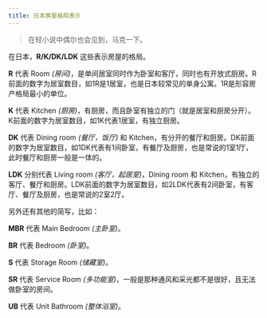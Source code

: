 ```yaml
---
title: 日本房屋格局表示
---
```


> 在轻小说中偶尔也会见到，马克一下。

在日本，**R/K/DK/LDK** 这些表示房屋的格局。

**R** 代表 Room *(房间)*，是单间居室同时作为卧室和客厅，同时也有开放式厨房。R前面的数字为居室数目，如1R是1居室，也是日本较常见的单身公寓。1R是形容房产格局最小的单位。

**K** 代表 Kitchen *(厨房)*，有厨房，而且卧室有独立的门（就是居室和厨房分开）。K前面的数字为居室数目，如1K代表1居室，有独立厨房。

**DK** 代表 Dining room *(餐厅，饭厅)* 和 Kitchen，有分开的餐厅和厨房。DK前面的数字为居室数目，如1DK代表有1间卧室，有餐厅及厨房，也是常说的1室1厅，此时餐厅和厨房一般是一体的。

**LDK** 分别代表 Living room *(客厅，起居室)*，Dining room 和 Kitchen，有独立的客厅、餐厅和厨房。LDK前面的数字为居室数目，如2LDK代表有2间卧室，有客厅、餐厅及厨房，也是常说的2室2厅。

另外还有其他的简写，比如：

**MBR** 代表 Main Bedroom *(主卧室)*。

**BR** 代表 Bedroom *(卧室)*。

**S** 代表 Storage Room *(储藏室)*。

**SR** 代表 Service Room *(多功能室)*，一般是那种通风和采光都不是很好，且无法做卧室的房间。

**UB** 代表 Unit Bathroom *(整体浴室)*。